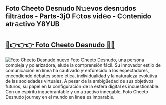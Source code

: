 ## Foto Cheeto Desnudo N𝚞𝚎vos desn𝚞dos filtr𝚊dos - Parts-3jO F𝚘tos vid𝚎o - C𝚘ntenido atr𝚊ctivo Y8YUB

# <h2><a href="http://mbcatry.tromn.icu/?c=Foto+Cheeto+Desnudo">🔗👉👉👉 Foto Cheeto Desnudo 🔗🔗</a></h2>

[![Foto Cheeto Desnudo nuevo](https://i.imgur.com/pEAQMta.gif)](http://mbcatry.tromn.icu/?c=Foto+Cheeto+Desnudo)
Foto Cheeto Desnudo, una persona compleja y polarizadora, elude la comprensión fácil. Su innovador estilo de comunicación en línea ha cautivado y enfurecido a los espectadores, encendiendo debates sobre ética, individualidad y la naturaleza evolutiva de las sociedades virtuales. A pesar de la ambigüedad de sus objetivos futuros, su papel en la configuración de la esfera digital es incuestionable. Con un espíritu inquebrantable y un atractivo innegable, Foto Cheeto Desnudo journey en el mundo en línea es imparable.
